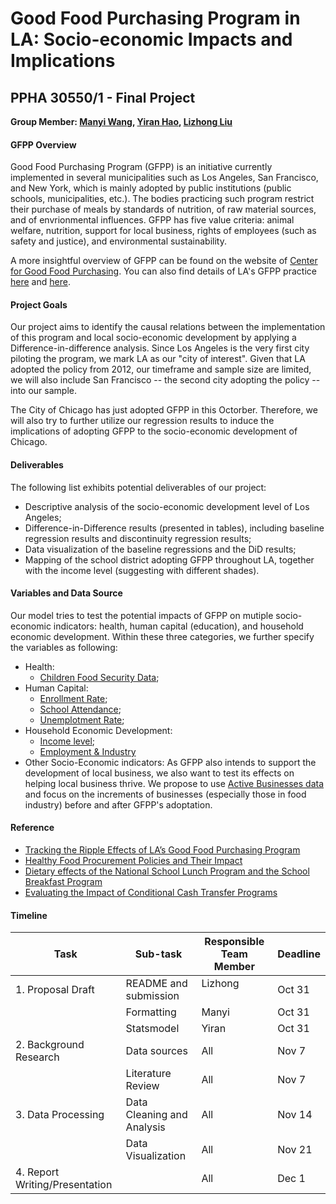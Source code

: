 # Good Food Purchasing Program in LA: Socio-economic Impacts and Implications
## PPHA 30550/1 - Final Project
**Group Member: [Manyi Wang](@manyiw), [Yiran Hao](@chiertu), [Lizhong Liu](@Lizhong-Liu)**


#### GFPP Overview
Good Food Purchasing Program (GFPP) is an initiative currently implemented in several municipalities such as Los Angeles, San Francisco, and New York, which is mainly adopted by public institutions (public schools, municipalities, etc.). The bodies practicing such program restrict their purchase of meals by standards of nutrition, of raw material sources, and of envrionmental influences. GFPP has five value criteria: animal welfare, nutrition, support for local business, rights of employees (such as safety and justice), and environmental sustainability. 

A more insightful overview of GFPP can be found on the website of [Center for Good Food Purchasing](https://goodfoodpurchasing.org/program-overview/). You can also find details of LA's GFPP practice [here](http://goodfoodla.org/good-food/) and [here](https://achieve.lausd.net/Page/11672).


#### Project Goals
Our project aims to identify the causal relations between the implementation of this program and local socio-economic development by applying a Difference-in-difference analysis. Since Los Angeles is the very first city piloting the program, we mark LA as our "city of interest". Given that LA adopted the policy from 2012, our timeframe and sample size are limited, we will also include San Francisco -- the second city adopting the policy -- into our sample.

The City of Chicago has just adopted GFPP in this Octorber. Therefore, we will also try to further utilize our regression results to induce the implications of adopting GFPP to the socio-economic development of Chicago.


#### Deliverables
The following list exhibits potential deliverables of our project:
- Descriptive analysis of the socio-economic development level of Los Angeles;
- Difference-in-Difference results (presented in tables), including baseline regression results and discontinuity regression results;
- Data visualization of the baseline regressions and the DiD results;
- Mapping of the school district adopting GFPP throughout LA, together with the income level (suggesting with different shades).


#### Variables and Data Source
Our model tries to test the potential impacts of GFPP on mutiple socio-economic indicators: health, human capital (education), and household economic development. Within these three categories, we further specify the variables as following:
- Health:
  - [Children Food Security Data](http://www.publichealth.lacounty.gov/ha/HA_DATA_TRENDS.htm#Child);
- Human Capital:
  - [Enrollment Rate](https://www.cde.ca.gov/ds/sd/sd/filesenr.asp);
  - [School Attendance](https://www.cde.ca.gov/ds/fd/ec/currentexpense.asp);
  - [Unemplotment Rate](https://www.census.gov/data/developers/data-sets/acs-5year.html);
- Household Economic Development:
  - [Income level](https://www.census.gov/data/developers/data-sets/acs-5year.html);
  - [Employment & Industry](https://factfinder.census.gov/faces/nav/jsf/pages/searchresults.xhtml?refresh=t)
- Other Socio-Economic indicators:
  As GFPP also intends to support the development of local business, we also want to test its effects on helping local business thrive. We propose to use [Active Businesses data](https://data.lacity.org/A-Prosperous-City/Listing-of-Active-Businesses/6rrh-rzua) and focus on the increments of businesses (especially those in food industry) before and after GFPP's adoptation.
  
  
#### Reference
- [Tracking the Ripple Effects of LA’s Good Food Purchasing Program](http://www.policylink.org/equity-in-action/la-good-food-purchasing-program)
- [Healthy Food Procurement Policies and Their Impact](https://www.ncbi.nlm.nih.gov/pmc/articles/PMC3986994/)
- [Dietary effects of the National School Lunch Program and the School Breakfast Program](http://ajcn.nutrition.org/content/61/1/221S.full.pdf+html)
- [Evaluating the Impact of Conditional Cash Transfer Programs](https://academic.oup.com/wbro/article-abstract/20/1/29/1667806)
  
#### Timeline
  
  
  | Task                           | Sub-task                   | Responsible Team Member | Deadline |
  | ------------------------------ | -------------------------- | ----------------------- | -------- |
  | 1. Proposal Draft              | README and submission      | Lizhong                 | Oct 31   |
  |                                | Formatting                 | Manyi                   | Oct 31   |
  |                                | Statsmodel                 | Yiran                   | Oct 31   |
  | 2. Background Research         | Data sources               | All                     | Nov 7    |
  |                                | Literature Review          | All                     | Nov 7    |
  | 3. Data Processing             | Data Cleaning and Analysis | All                     | Nov 14   |
  |                                | Data Visualization         | All                     | Nov 21   |
  | 4. Report Writing/Presentation |                            | All                     | Dec 1    |
